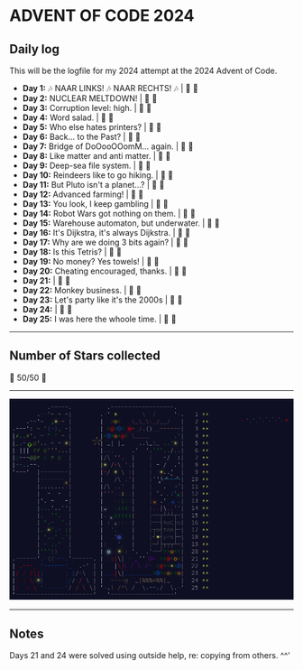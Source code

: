 # ADVENT OF CODE 2024

## Daily log

This will be the logfile for my 2024 attempt at the 2024 Advent of Code.

* **Day 1:** :notes: NAAR LINKS! :notes: NAAR RECHTS! :notes: |  :star2: :star2:
* **Day 2:** NUCLEAR MELTDOWN! | :star2: :star2:
* **Day 3:** Corruption level: high. | :star2: :star2:
* **Day 4:** Word salad. | :star2: :star2:
* **Day 5:** Who else hates printers? | :star2: :star2:
* **Day 6:** Back... to the Past? | :star2: :star2:
* **Day 7:** Bridge of DoOooOOomM... again. | :star2: :star2:
* **Day 8:** Like matter and anti matter. | :star2: :star2:
* **Day 9:** Deep-sea file system. | :star2: :star2:
* **Day 10:** Reindeers like to go hiking. | :star2: :star2:
* **Day 11:** But Pluto isn't a planet...? | :star2: :star2:
* **Day 12:** Advanced farming! | :star2: :star2:
* **Day 13:** You look, I keep gambling | :star2: :star2:
* **Day 14:** Robot Wars got nothing on them. | :star2: :star2:
* **Day 15:** Warehouse automaton, but underwater. | :star2: :star2:
* **Day 16:** It's Dijkstra, it's always Dijkstra. | :star2: :star2:
* **Day 17:** Why are we doing 3 bits again? | :star2: :star2:
* **Day 18:** Is this Tetris? | :star2: :star2:
* **Day 19:** No money? Yes towels! | :star2: :star2:
* **Day 20:** Cheating encouraged, thanks. | :star2: :star2:
* **Day 21:** | :star2: :star2:
* **Day 22:** Monkey business. | :star2: :star2:
* **Day 23:** Let's party like it's the 2000s | :star2: :star2:
* **Day 24:** | :star2: :star2:
* **Day 25:** I was here the whoole time. | :star2: :star2:

---

## Number of Stars collected

:star2: 50/50 :star2:

---

![2024 compleated calendar](images/2024.png)

---

## Notes

Days 21 and 24 were solved using outside help, re: copying from others. ^^'
